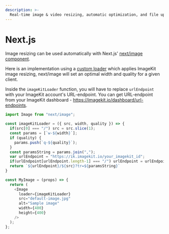 ```yaml
---
description: >-
  Real-time image & video resizing, automatic optimization, and file uploading in Next.js using ImageKit.io.
---
```


# Next.js

Image resizing can be used automatically with Next.js' [next/image component](https://nextjs.org/docs/api-reference/next/image). 

Here is an implementation using a [custom loader](https://nextjs.org/docs/api-reference/next/image#loader) which applies ImageKit image resizing, next/image will set an optimal width and quality for a given client.

Inside the `imageKitLoader` function, you will have to replace `urlEndpoint` with your ImageKit account's URL-endpoint. You can get URL-endpoint from your ImageKit dashboard - https://imagekit.io/dashboard/url-endpoints.

```javascript
import Image from "next/image";

const imageKitLoader = ({ src, width, quality }) => {
  if(src[0] === "/") src = src.slice(1);
  const params = [`w-${width}`];
  if (quality) {
    params.push(`q-${quality}`);
  }
  const paramsString = params.join(",");
  var urlEndpoint = "https://ik.imagekit.io/your_imagekit_id";
  if(urlEndpoint[urlEndpoint.length-1] === "/") urlEndpoint = urlEndpoint.substring(0, urlEndpoint.length - 1);
  return `${urlEndpoint}/${src}?tr=${paramsString}`
}

const MyImage = (props) => {
  return (
    <Image
      loader={imageKitLoader}
      src="default-image.jpg"
      alt="Sample image"
      width={400}
      height={400}
    />
  );
};
```